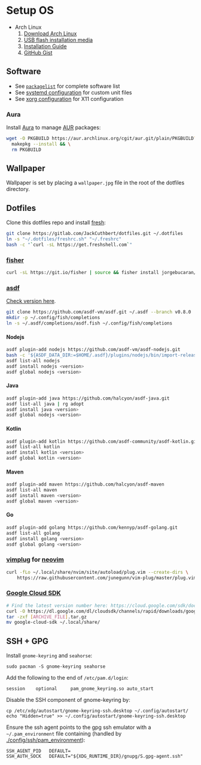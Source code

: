 # Setup OS

* Arch Linux
  1. [Download Arch Linux](https://www.archlinux.org/download/)
  2. [USB flash installation media](https://wiki.archlinux.org/index.php/USB_flash_installation_media)
  3. [Installation Guide](https://wiki.archlinux.org/index.php/Installation_Guide)
  4. [GitHub Gist](https://gist.github.com/njam/85ab2771b40ccc7ddcef878eb82a0fe9)

## Software

* See [`packagelist`](./packagelist) for complete software list
* See [systemd configuration](./systemd) for custom unit files
* See [xorg configuration](./xorg) for X11 configuration

### Aura

Install [Aura](https://github.com/aurapm/aura) to manage [AUR](https://aur.archlinux.org)
packages:

```bash
wget -O PKGBUILD https://aur.archlinux.org/cgit/aur.git/plain/PKGBUILD?h=aura-bin && \
  makepkg --install && \
  rm PKGBUILD
```

## Wallpaper

Wallpaper is set by placing a `wallpaper.jpg` file in the root of the dotfiles
directory.

## Dotfiles

Clone this dotfiles repo and install [fresh](https://freshshell.com):

```bash
git clone https://gitlab.com/JackCuthbert/dotfiles.git ~/.dotfiles
ln -s "~/.dotfiles/freshrc.sh" "~/.freshrc"
bash -c "`curl -sL https://get.freshshell.com`"
```

### [fisher](https://github.com/jorgebucaran/fisher)

```bash
curl -sL https://git.io/fisher | source && fisher install jorgebucaran/fisher
```

### [asdf](https://asdf-vm.com)

[Check version here](https://asdf-vm.com/#/core-manage-asdf?id=install).

```bash
git clone https://github.com/asdf-vm/asdf.git ~/.asdf --branch v0.8.0
mkdir -p ~/.config/fish/completions
ln -s ~/.asdf/completions/asdf.fish ~/.config/fish/completions
```

#### Nodejs

```bash
asdf plugin-add nodejs https://github.com/asdf-vm/asdf-nodejs.git
bash -c '${ASDF_DATA_DIR:=$HOME/.asdf}/plugins/nodejs/bin/import-release-team-keyring'
asdf list-all nodejs
asdf install nodejs <version>
asdf global nodejs <version>
```

#### Java

```bash
asdf plugin-add java https://github.com/halcyon/asdf-java.git
asdf list-all java | rg adopt
asdf install java <version>
asdf global nodejs <version>
```

#### Kotlin

```bash
asdf plugin-add kotlin https://github.com/asdf-community/asdf-kotlin.git
asdf list-all kotlin
asdf install kotlin <version>
asdf global kotlin <version>
```

#### Maven

```bash
asdf plugin-add maven https://github.com/halcyon/asdf-maven
asdf list-all maven
asdf install maven <version>
asdf global maven <version>
```

#### Go

```bash
asdf plugin-add golang https://github.com/kennyp/asdf-golang.git
asdf list-all golang
asdf install golang <version>
asdf global golang <version>
```

### [vimplug](https://github.com/junegunn/vim-plug) for [neovim](https://neovim.io/)

```bash
curl -fLo ~/.local/share/nvim/site/autoload/plug.vim --create-dirs \
    https://raw.githubusercontent.com/junegunn/vim-plug/master/plug.vim
```

### [Google Cloud SDK](https://cloud.google.com/sdk/)

```bash
# Find the latest version number here: https://cloud.google.com/sdk/docs/quickstart-linux
curl -O https://dl.google.com/dl/cloudsdk/channels/rapid/downloads/google-cloud-sdk-303.0.0-linux-x86_64.tar.gz
tar -zxf [ARCHIVE_FILE].tar.gz
mv google-cloud-sdk ~/.local/share/
```

## SSH + GPG

Install `gnome-keyring` and `seahorse`:

```
sudo pacman -S gnome-keyring seahorse
```

Add the following to the end of `/etc/pam.d/login`:

```
session    optional     pam_gnome_keyring.so auto_start
```

Disable the SSH component of gnome-keyring by:

```
cp /etc/xdg/autostart/gnome-keyring-ssh.desktop ~/.config/autostart/
echo "Hidden=true" >> ~/.config/autostart/gnome-keyring-ssh.desktop
```

Ensure the ssh agent points to the gpg ssh emulator with a `~/.pam_environment`
file containing (handled by [./config/ssh/pam_environment](./config/ssh/pam_environment)):

```
SSH_AGENT_PID	DEFAULT=
SSH_AUTH_SOCK	DEFAULT="${XDG_RUNTIME_DIR}/gnupg/S.gpg-agent.ssh"
```
